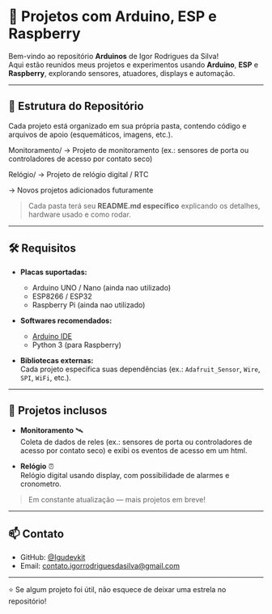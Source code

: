 # 🔌 Projetos com Arduino, ESP e Raspberry

Bem-vindo ao repositório **Arduinos** de Igor Rodrigues da Silva!  
Aqui estão reunidos meus projetos e experimentos usando **Arduino**, **ESP** e **Raspberry**, explorando sensores, atuadores, displays e automação.

---

## 📂 Estrutura do Repositório

Cada projeto está organizado em sua própria pasta, contendo código e arquivos de apoio (esquemáticos, imagens, etc.).

Monitoramento/   → Projeto de monitoramento (ex.: sensores de porta ou controladores de acesso por contato seco)

Relógio/         → Projeto de relógio digital / RTC

→ Novos projetos adicionados futuramente

>  Cada pasta terá seu **README.md específico** explicando os detalhes, hardware usado e como rodar.

---

## 🛠️ Requisitos

- **Placas suportadas:**  
  - Arduino UNO / Nano (ainda nao utilizado) 
  - ESP8266 / ESP32  
  - Raspberry Pi (ainda nao utilizado) 

- **Softwares recomendados:**  
  - [Arduino IDE](https://www.arduino.cc/en/software)
  - Python 3 (para Raspberry)  

- **Bibliotecas externas:**  
  Cada projeto especifica suas dependências (ex.: `Adafruit_Sensor`, `Wire`, `SPI`, `WiFi`, etc.).

---

## 📌 Projetos inclusos

- **Monitoramento** 🛰️  
  Coleta de dados de reles (ex.: sensores de porta ou controladores de acesso por contato seco) e exibi os eventos de acesso em um html.  

- **Relógio** ⏰  
  Relógio digital usando display, com possibilidade de alarmes e cronometro.  

> Em constante atualização — mais projetos em breve!

---

## 📫 Contato

- GitHub: [@Igudevkit](https://github.com/Igudevkit)  
- Email: contato.igorrodriguesdasilva@gmail.com

---

⭐ Se algum projeto foi útil, não esquece de deixar uma estrela no repositório!
